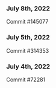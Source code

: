 ### July 8th, 2022

Commit #145077

### July 5th, 2022

Commit #314353


### July 4th, 2022

Commit #72281

